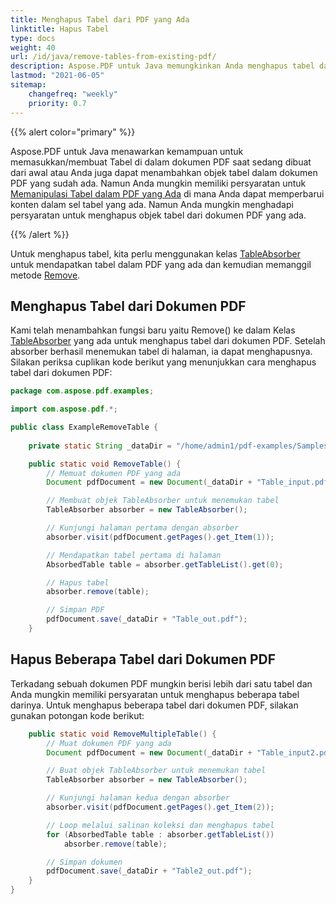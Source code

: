 ```yaml
---
title: Menghapus Tabel dari PDF yang Ada
linktitle: Hapus Tabel
type: docs
weight: 40
url: /id/java/remove-tables-from-existing-pdf/
description: Aspose.PDF untuk Java memungkinkan Anda menghapus tabel dan beberapa tabel dari dokumen PDF Anda.
lastmod: "2021-06-05"
sitemap:
    changefreq: "weekly"
    priority: 0.7
---
```


{{% alert color="primary" %}}

Aspose.PDF untuk Java menawarkan kemampuan untuk memasukkan/membuat Tabel di dalam dokumen PDF saat sedang dibuat dari awal atau Anda juga dapat menambahkan objek tabel dalam dokumen PDF yang sudah ada. Namun Anda mungkin memiliki persyaratan untuk [Memanipulasi Tabel dalam PDF yang Ada](https://docs.aspose.com/pdf/java/manipulate-tables-in-existing-pdf/) di mana Anda dapat memperbarui konten dalam sel tabel yang ada. Namun Anda mungkin menghadapi persyaratan untuk menghapus objek tabel dari dokumen PDF yang ada.

{{% /alert %}}

Untuk menghapus tabel, kita perlu menggunakan kelas [TableAbsorber](https://reference.aspose.com/pdf/java/com.aspose.pdf/TableAbsorber) untuk mendapatkan tabel dalam PDF yang ada dan kemudian memanggil metode [Remove](https://reference.aspose.com/pdf/java/com.aspose.pdf/TableAbsorber#remove-com.aspose.pdf.AbsorbedTable-).

## Menghapus Tabel dari Dokumen PDF

Kami telah menambahkan fungsi baru yaitu Remove() ke dalam Kelas [TableAbsorber](https://reference.aspose.com/pdf/java/com.aspose.pdf/TableAbsorber) yang ada untuk menghapus tabel dari dokumen PDF. Setelah absorber berhasil menemukan tabel di halaman, ia dapat menghapusnya. Silakan periksa cuplikan kode berikut yang menunjukkan cara menghapus tabel dari dokumen PDF:

```java
package com.aspose.pdf.examples;

import com.aspose.pdf.*;

public class ExampleRemoveTable {
    
    private static String _dataDir = "/home/admin1/pdf-examples/Samples/";

    public static void RemoveTable() {
        // Memuat dokumen PDF yang ada
        Document pdfDocument = new Document(_dataDir + "Table_input.pdf");

        // Membuat objek TableAbsorber untuk menemukan tabel
        TableAbsorber absorber = new TableAbsorber();

        // Kunjungi halaman pertama dengan absorber
        absorber.visit(pdfDocument.getPages().get_Item(1));

        // Mendapatkan tabel pertama di halaman
        AbsorbedTable table = absorber.getTableList().get(0);

        // Hapus tabel
        absorber.remove(table);

        // Simpan PDF
        pdfDocument.save(_dataDir + "Table_out.pdf");
    }  
```


## Hapus Beberapa Tabel dari Dokumen PDF

Terkadang sebuah dokumen PDF mungkin berisi lebih dari satu tabel dan Anda mungkin memiliki persyaratan untuk menghapus beberapa tabel darinya. Untuk menghapus beberapa tabel dari dokumen PDF, silakan gunakan potongan kode berikut:

```java
    public static void RemoveMultipleTable() {
        // Muat dokumen PDF yang ada
        Document pdfDocument = new Document(_dataDir + "Table_input2.pdf");

        // Buat objek TableAbsorber untuk menemukan tabel
        TableAbsorber absorber = new TableAbsorber();

        // Kunjungi halaman kedua dengan absorber
        absorber.visit(pdfDocument.getPages().get_Item(2));

        // Loop melalui salinan koleksi dan menghapus tabel
        for (AbsorbedTable table : absorber.getTableList())
            absorber.remove(table);

        // Simpan dokumen
        pdfDocument.save(_dataDir + "Table2_out.pdf");
    }
}
```